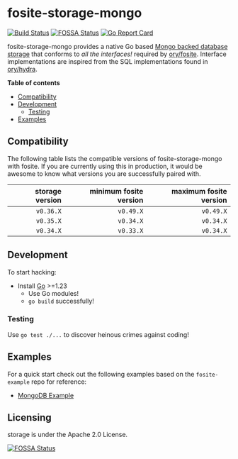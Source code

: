 # fosite-storage-mongo
[![Build Status](https://github.com/matthewhartstonge/storage/actions/workflows/go.yaml/badge.svg?branch=development)](https://github.com/matthewhartstonge/storage/actions/workflows/go.yaml) [![FOSSA Status](https://app.fossa.io/api/projects/git%2Bgithub.com%2Fmatthewhartstonge%2Fstorage.svg?type=shield)](https://app.fossa.io/projects/git%2Bgithub.com%2Fmatthewhartstonge%2Fstorage?ref=badge_shield) [![Go Report Card](https://goreportcard.com/badge/github.com/matthewhartstonge/storage)](https://goreportcard.com/report/github.com/matthewhartstonge/storage)

fosite-storage-mongo provides a native Go based [Mongo backed database storage][mongo-driver] 
that conforms to *all the interfaces!* required by [ory/fosite][fosite].
Interface implementations are inspired from the SQL implementations found in [ory/hydra][hydra].

**Table of contents**
- [Compatibility](#compatibility)
- [Development](#development)
    - [Testing](#testing)
- [Examples](#examples)

## Compatibility
The following table lists the compatible versions of fosite-storage-mongo with
fosite. If you are currently using this in production, it would be awesome to 
know what versions you are successfully paired with.

| storage version | minimum fosite version | maximum fosite version | 
|----------------:|-----------------------:|-----------------------:|
|       `v0.36.X` |              `v0.49.X` |              `v0.49.X` |
|       `v0.35.X` |              `v0.34.X` |              `v0.34.X` |
|       `v0.34.X` |              `v0.33.X` |              `v0.34.X` |

## Development
To start hacking:
* Install [Go][Go] >=1.23
    * Use Go modules!
    * `go build` successfully!

### Testing
Use `go test ./...` to discover heinous crimes against coding!

## Examples
For a quick start check out the following examples based on the `fosite-example`
repo for reference:

- [MongoDB Example](./examples/mongo)

## Licensing
storage is under the Apache 2.0 License.

[![FOSSA Status](https://app.fossa.io/api/projects/git%2Bgithub.com%2Fmatthewhartstonge%2Fstorage.svg?type=large)](https://app.fossa.io/projects/git%2Bgithub.com%2Fmatthewhartstonge%2Fstorage?ref=badge_large)

[//]: #
    [fosite]: <https://github.com/ory/fosite> 
    [go]: <https://golang.org/dl/>
    [hydra]: <https://github.com/ory/hydra>
    [mongo-driver]: <https://github.com/mongodb/mongo-go-driver>
